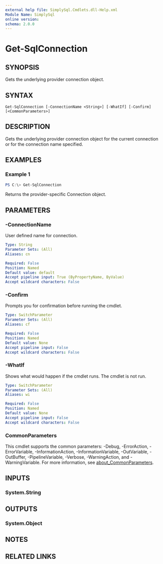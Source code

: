 ```yaml
---
external help file: SimplySql.Cmdlets.dll-Help.xml
Module Name: SimplySql
online version:
schema: 2.0.0
---
```


# Get-SqlConnection

## SYNOPSIS
Gets the underlying provider connection object.

## SYNTAX

```
Get-SqlConnection [-ConnectionName <String>] [-WhatIf] [-Confirm] [<CommonParameters>]
```

## DESCRIPTION
Gets the underlying provider connection object for the current connection or for the connection name specified.

## EXAMPLES

### Example 1
```powershell
PS C:\> Get-SqlConnection
```

Returns the provider-specific Connection object.

## PARAMETERS

### -ConnectionName
User defined name for connection.

```yaml
Type: String
Parameter Sets: (All)
Aliases: cn

Required: False
Position: Named
Default value: default
Accept pipeline input: True (ByPropertyName, ByValue)
Accept wildcard characters: False
```

### -Confirm
Prompts you for confirmation before running the cmdlet.

```yaml
Type: SwitchParameter
Parameter Sets: (All)
Aliases: cf

Required: False
Position: Named
Default value: None
Accept pipeline input: False
Accept wildcard characters: False
```

### -WhatIf
Shows what would happen if the cmdlet runs.
The cmdlet is not run.

```yaml
Type: SwitchParameter
Parameter Sets: (All)
Aliases: wi

Required: False
Position: Named
Default value: None
Accept pipeline input: False
Accept wildcard characters: False
```

### CommonParameters
This cmdlet supports the common parameters: -Debug, -ErrorAction, -ErrorVariable, -InformationAction, -InformationVariable, -OutVariable, -OutBuffer, -PipelineVariable, -Verbose, -WarningAction, and -WarningVariable. For more information, see [about_CommonParameters](http://go.microsoft.com/fwlink/?LinkID=113216).

## INPUTS

### System.String
## OUTPUTS

### System.Object
## NOTES

## RELATED LINKS
